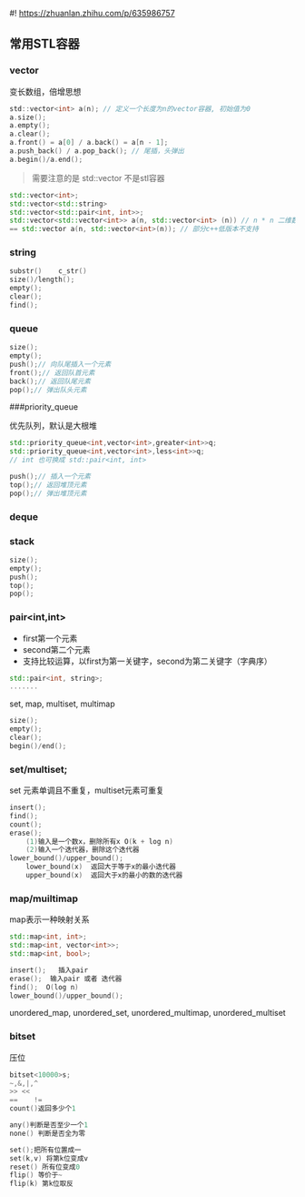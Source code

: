 #! https://zhuanlan.zhihu.com/p/635986757
## 常用STL容器

### vector

变长数组，倍增思想

```c
std::vector<int> a(n); // 定义一个长度为n的vector容器, 初始值为0
a.size();
a.empty();
a.clear();
a.front() = a[0] / a.back() = a[n - 1];
a.push_back() / a.pop_back(); // 尾插，头弹出
a.begin()/a.end();
```

>需要注意的是 std::vector<bool> 不是stl容器

```c++
std::vector<int>;
std::vector<std::string>
std::vector<std::pair<int, int>>;
std::vector<std::vector<int>> a(n, std::vector<int> (n)) // n * n 二维数组
== std::vector a(n, std::vector<int>(n)); // 部分c++低版本不支持
```



### string

```c++
substr()    c_str()
size()/length();
empty();
clear();
find();
````

### queue

```c++
size();
empty();
push();// 向队尾插入一个元素
front();// 返回队首元素
back();// 返回队尾元素
pop();// 弹出队头元素
```

###priority_queue

优先队列，默认是大根堆
```c++
std::priority_queue<int,vector<int>,greater<int>>q;
std::priority_queue<int,vector<int>,less<int>>q;
// int 也可换成 std::pair<int, int>
```

```c++
push();// 插入一个元素
top();// 返回堆顶元素
pop();// 弹出堆顶元素
```

### deque

### stack

````c++
size();
empty();
push();
top();
pop();
````

### pair<int,int>

-   first第一个元素
-   second第二个元素	
-   支持比较运算，以first为第一关键字，second为第二关键字（字典序）

```c++
std::pair<int, string>;
.......
```



set, map, multiset, multimap

```c++
size();
empty();
clear();
begin()/end();
```

### set/multiset;

set 元素单调且不重复，multiset元素可重复

```c++
insert();
find();
count();
erase();
	(1)输入是一个数x，删除所有x O(k + log n)
	(2)输入一个迭代器，删除这个迭代器
lower_bound()/upper_bound();
	lower_bound(x)  返回大于等于x的最小迭代器
	upper_bound(x)  返回大于x的最小的数的迭代器
```

###  map/muiltimap

map表示一种映射关系

```C++
std::map<int, int>;
std::map<int, vector<int>>;
std::map<int, bool>;
```



```c++
insert();   插入pair 
erase();  输入pair 或者 迭代器
find();  O(log n)
lower_bound()/upper_bound();
```

unordered_map,
unordered_set,
unordered_multimap,
unordered_multiset

### bitset

压位	        

```c++
bitset<10000>s;
~,&,|,^
>> << 
==    != 
count()返回多少个1

any()判断是否至少一个1
none() 判断是否全为零

set();把所有位置成一
set(k,v) 将第k位变成v
reset() 所有位变成0
flip() 等价于~
flip(k) 第k位取反
```